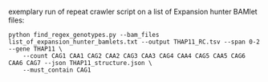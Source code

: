 exemplary run of repeat crawler script on a list of Expansion hunter BAMlet files:

```
python find_regex_genotypes.py --bam_files list_of_expansion_hunter_bamlets.txt --output THAP11_RC.tsv --span 0-2 --gene THAP11 \
    --count CAG1 CAA1 CAG2 CAA2 CAG3 CAA3 CAG4 CAA4 CAG5 CAA5 CAG6 CAA6 CAG7 --json THAP11_structure.json \
    --must_contain CAG1
```
